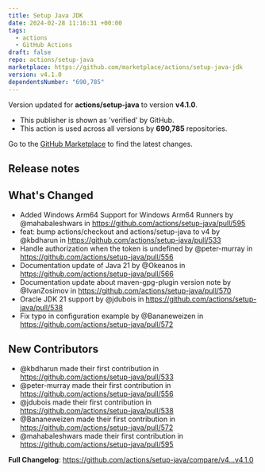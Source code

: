 ```yaml
---
title: Setup Java JDK
date: 2024-02-28 11:16:31 +00:00
tags:
  - actions
  - GitHub Actions
draft: false
repo: actions/setup-java
marketplace: https://github.com/marketplace/actions/setup-java-jdk
version: v4.1.0
dependentsNumber: "690,785"
---
```



Version updated for **actions/setup-java** to version **v4.1.0**.
- This publisher is shown as 'verified' by GitHub.
- This action is used across all versions by **690,785** repositories.

Go to the [GitHub Marketplace](https://github.com/marketplace/actions/setup-java-jdk) to find the latest changes.

## Release notes

## What's Changed
* Added Windows Arm64 Support for Windows Arm64 Runners by @mahabaleshwars in https://github.com/actions/setup-java/pull/595
* feat: bump actions/checkout and actions/setup-java to v4 by @kbdharun in https://github.com/actions/setup-java/pull/533
* Handle authorization when the token is undefined by @peter-murray in https://github.com/actions/setup-java/pull/556
* Documentation update of Java 21 by @Okeanos in https://github.com/actions/setup-java/pull/566
* Documentation update about maven-gpg-plugin version note by @IvanZosimov in https://github.com/actions/setup-java/pull/570
* Oracle JDK 21 support by @jdubois in https://github.com/actions/setup-java/pull/538
* Fix typo in configuration example by @Bananeweizen in https://github.com/actions/setup-java/pull/572

## New Contributors
* @kbdharun made their first contribution in https://github.com/actions/setup-java/pull/533
* @peter-murray made their first contribution in https://github.com/actions/setup-java/pull/556
* @jdubois made their first contribution in https://github.com/actions/setup-java/pull/538
* @Bananeweizen made their first contribution in https://github.com/actions/setup-java/pull/572
* @mahabaleshwars made their first contribution in https://github.com/actions/setup-java/pull/595

**Full Changelog**: https://github.com/actions/setup-java/compare/v4...v4.1.0
